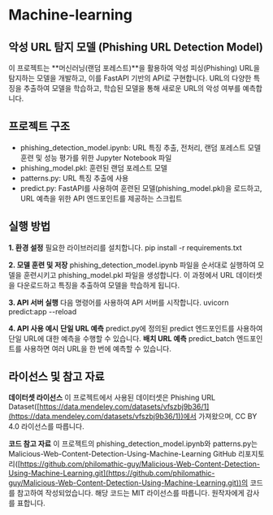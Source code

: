 # Machine-learning

## 악성 URL 탐지 모델 (Phishing URL Detection Model)
이 프로젝트는 **머신러닝(랜덤 포레스트)**을 활용하여 악성 피싱(Phishing) URL을 탐지하는 모델을 개발하고, 이를 FastAPI 기반의 API로 구현합니다. URL의 다양한 특징을 추출하여 모델을 학습하고, 학습된 모델을 통해 새로운 URL의 악성 여부를 예측합니다.


## 프로젝트 구조
- phishing_detection_model.ipynb: URL 특징 추출, 전처리, 랜덤 포레스트 모델 훈련 및 성능 평가를 위한 Jupyter Notebook 파일
- phishing_model.pkl: 훈련된 랜덤 포레스트 모델
- patterns.py: URL 특징 추출에 사용
- predict.py: FastAPI를 사용하여 훈련된 모델(phishing_model.pkl)을 로드하고, URL 예측을 위한 API 엔드포인트를 제공하는 스크립트

## 실행 방법
**1. 환경 설정**
필요한 라이브러리를 설치합니다.
pip install -r requirements.txt

**2. 모델 훈련 및 저장**
phishing_detection_model.ipynb 파일을 순서대로 실행하여 모델을 훈련시키고 phishing_model.pkl 파일을 생성합니다. 이 과정에서 URL 데이터셋을 다운로드하고 특징을 추출하여 모델을 학습하게 됩니다.

**3. API 서버 실행**
다음 명령어를 사용하여 API 서버를 시작합니다.
uvicorn predict:app --reload

**4. API 사용 예시**
**단일 URL 예측**
predict.py에 정의된 predict 엔드포인트를 사용하여 단일 URL에 대한 예측을 수행할 수 있습니다.
**배치 URL 예측**
predict_batch 엔드포인트를 사용하면 여러 URL을 한 번에 예측할 수 있습니다.


## 라이선스 및 참고 자료
**데이터셋 라이선스**
이 프로젝트에서 사용된 데이터셋은 Phishing URL Dataset([https://data.mendeley.com/datasets/vfszbj9b36/1](https://data.mendeley.com/datasets/vfszbj9b36/1))에서 가져왔으며, CC BY 4.0 라이선스를 따릅니다.

**코드 참고 자료**
이 프로젝트의 phishing_detection_model.ipynb와 patterns.py는 Malicious-Web-Content-Detection-Using-Machine-Learning GitHub 리포지토리([https://github.com/philomathic-guy/Malicious-Web-Content-Detection-Using-Machine-Learning.git](https://github.com/philomathic-guy/Malicious-Web-Content-Detection-Using-Machine-Learning.git))의 코드를 참고하여 작성되었습니다. 해당 코드는 MIT 라이선스를 따릅니다. 원작자에게 감사를 표합니다.
